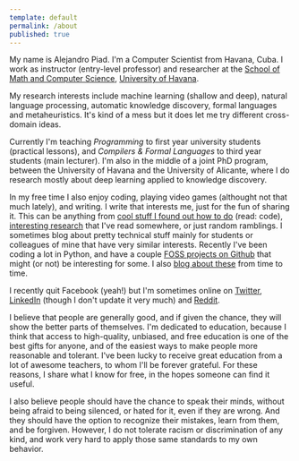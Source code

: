 ```yaml
---
template: default
permalink: /about
published: true
---
```


My name is Alejandro Piad. I'm a Computer Scientist from Havana, Cuba.
I work as instructor (entry-level professor) and researcher at the
[School of Math and Computer Science](http://www.matcom.uh.cu),
[University of Havana](http://www.uh.cu).

My research interests include machine learning (shallow and deep),
natural language processing, automatic knowledge discovery,
formal languages and metaheuristics.
It's kind of a mess but it does let me try different cross-domain ideas.

Currently I'm teaching _Programming_ to first year university students
(practical lessons), and _Compilers & Formal Languages_ to third year
students (main lecturer). I'm also in the middle of a joint PhD program,
between the University of Havana and the University of Alicante,
where I do research mostly about deep learning applied to knowledge discovery.

In my free time I also enjoy coding, playing video games (althought not that much lately),
and writing. I write that interests me, just for the fun of sharing it.
This can be anything from [cool stuff I found out how to do](/programming) (read: code),
[interesting research](/research) that I've read somewhere, or just random ramblings.
I sometimes blog about pretty technical stuff mainly for students or colleagues
of mine that have very similar interests.
Recently I've been coding a lot in Python, and have a couple
[FOSS projects on Github](https://github.com/apiad)
that might (or not) be interesting for some. I also [blog about these](/projects) from time to time.

I recently quit Facebook (yeah!) but I'm sometimes online on [Twitter](https://twitter.com/AlejandroPiad),
[LinkedIn](https://linkedin.com/in/apiad) (though I don't update it very much) and
[Reddit](https://www.reddit.com/user/apiad).

I believe that people are generally good, and if given the chance, they will show the
better parts of themselves. I'm dedicated to education, because I think that access to
high-quality, unbiased, and free education is one of the best gifts for anyone,
and of the easiest ways to make people more reasonable and tolerant.
I've been lucky to receive great education from a lot of awesome teachers, to whom
I'll be forever grateful.
For these reasons, I share what I know for free, in the hopes someone can find it useful.

I also believe people should have the chance to speak their minds, without being afraid
to being silenced, or hated for it, even if they are wrong.
And they should have the option to recognize their mistakes, learn from them, and be forgiven.
However, I do not tolerate racism or discrimination of any kind, and work very hard to apply
those same standards to my own behavior.
